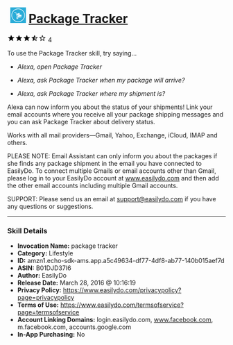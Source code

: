 # &nbsp;<img src="skill_icon" alt="Package Tracker icon" width="36"> [Package Tracker](http://alexa.amazon.com/#skills/amzn1.echo-sdk-ams.app.a5c49634-df77-4df8-ab77-140b015aef7d)
![3.5 stars](../../images/ic_star_black_18dp_1x.png)![3.5 stars](../../images/ic_star_black_18dp_1x.png)![3.5 stars](../../images/ic_star_black_18dp_1x.png)![3.5 stars](../../images/ic_star_half_black_18dp_1x.png)![3.5 stars](../../images/ic_star_border_black_18dp_1x.png) 4

To use the Package Tracker skill, try saying...

* *Alexa, open Package Tracker*

* *Alexa, ask Package Tracker when my package will arrive?*

* *Alexa, ask Package Tracker where my shipment is?*

Alexa can now inform you about the status of your shipments!  Link your email accounts where you receive all your package shipping messages and you can ask Package Tracker about delivery status. 

Works with all mail providers—Gmail, Yahoo, Exchange, iCloud, IMAP and others. 

PLEASE NOTE: Email Assistant can only inform you about the packages if she finds any package shipment in the email you have connected to EasilyDo. To connect multiple Gmails or email accounts other than Gmail, please log in to your EasilyDo account at www.easilydo.com and then add the other email accounts including multiple Gmail accounts. 

SUPPORT: Please send us an email at support@easilydo.com if you have any questions or suggestions.

***

### Skill Details

* **Invocation Name:** package tracker
* **Category:** Lifestyle
* **ID:** amzn1.echo-sdk-ams.app.a5c49634-df77-4df8-ab77-140b015aef7d
* **ASIN:** B01DJD37I6
* **Author:** EasilyDo
* **Release Date:** March 28, 2016 @ 10:16:19
* **Privacy Policy:** https://www.easilydo.com/privacypolicy?page=privacypolicy
* **Terms of Use:** https://www.easilydo.com/termsofservice?page=termsofservice
* **Account Linking Domains:** login.easilydo.com, www.facebook.com, m.facebook.com, accounts.google.com
* **In-App Purchasing:** No
